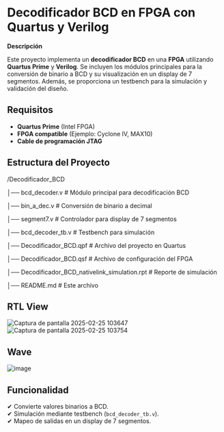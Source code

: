 # Decodificador BCD en FPGA con Quartus y Verilog

 **Descripción**

Este proyecto implementa un **decodificador BCD** en una **FPGA** utilizando **Quartus Prime** y **Verilog**. Se incluyen los módulos principales para la conversión de binario a BCD y su visualización en un display de 7 segmentos. Además, se proporciona un testbench para la simulación y validación del diseño.

## Requisitos

- **Quartus Prime** (Intel FPGA)
- **FPGA compatible** (Ejemplo: Cyclone IV, MAX10)
- **Cable de programación JTAG**

## Estructura del Proyecto
/Decodificador_BCD

│── bcd_decoder.v # Módulo principal para decodificación BCD 

│── bin_a_dec.v # Conversión de binario a decimal 

│── segment7.v # Controlador para display de 7 segmentos

│── bcd_decoder_tb.v # Testbench para simulación 

│── Decodificador_BCD.qpf # Archivo del proyecto en Quartus 

│── Decodificador_BCD.qsf # Archivo de configuración del FPGA 

│── Decodificador_BCD_nativelink_simulation.rpt # Reporte de simulación 

│── README.md # Este archivo

## RTL View
![Captura de pantalla 2025-02-25 103647](https://github.com/user-attachments/assets/c0ea4f1d-29c8-48a1-83d4-ee5f4101706d)
![Captura de pantalla 2025-02-25 103754](https://github.com/user-attachments/assets/f1365628-0920-4f03-a5e1-408c197c2b56)

## Wave
![image](https://github.com/user-attachments/assets/3c60b328-ce3f-455c-adc4-2aa733eb1497)

## Funcionalidad

✔ Convierte valores binarios a BCD.  
✔ Simulación mediante testbench (`bcd_decoder_tb.v`).  
✔ Mapeo de salidas en un display de 7 segmentos.
